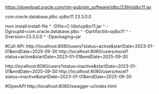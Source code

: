https://download.oracle.com/otn-pub/otn_software/jdbc/239/ojdbc11.jar

<dependency>
	<groupId>com.oracle.database.jdbc</groupId>
	<artifactId>ojdbc11</artifactId>
	<version>23.3.0.0</version>
</dependency>
		
mvn install:install-file ^
    -Dfile=C:\libs\ojdbc11.jar ^
    -DgroupId=com.oracle.database.jdbc ^
    -DartifactId=ojdbc11 ^
    -Dversion=23.3.0.0 ^
    -Dpackaging=jar
    
#Call API:
http://localhost:8080/users?status=active&startDate=2023-01-01&endDate=2025-09-30
http://localhost:8080/users/excel?status=active&startDate=2023-01-01&endDate=2025-09-30

http://localhost:8080/users?status=inactive&startDate=2023-01-01&endDate=2025-09-30
http://localhost:8080/users/excel?status=inactive&startDate=2023-01-01&endDate=2025-09-30

#OpenAPI
http://localhost:8080/swagger-ui/index.html